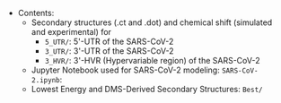 * Contents:	
	*	Secondary structures (.ct and .dot) and chemical shift (simulated and experimental) for
		* ```5_UTR/```: 5'-UTR of the SARS-CoV-2
		* ```3_UTR/```: 3'-UTR of the SARS-CoV-2
		* ```3_HVR/```: 3'-HVR (Hypervariable region) of the SARS-CoV-2
	* Jupyter Notebook used for SARS-CoV-2 modeling: ```SARS-CoV-2.ipynb```: 
	* Lowest Energy and DMS-Derived Secondary Structures: ```Best/```
